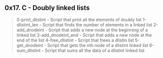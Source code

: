 ## 0x17. C - Doubly linked lists
> 0-print_dlistint - Script that print all the elements of doubly list
> 1-dlistint_len - Script that finds the number of elements in a linked list
> 2-add_dnodeint - Script that adds a new node at the beginning of a linked list
> 3-add_dnodeint_end - Script that adds a new node at the end of the list
> 4-free_dlistint - Script that frees a dlistin list
> 5-get_dnodeint - Script that gets the nth node of a dlistint linked list
> 6-sum_dlistint - Script that sums all the data of a dlistint linked list


